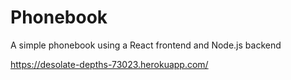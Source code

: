 <h1> Phonebook </h1>
A simple phonebook using a React frontend and Node.js backend

https://desolate-depths-73023.herokuapp.com/